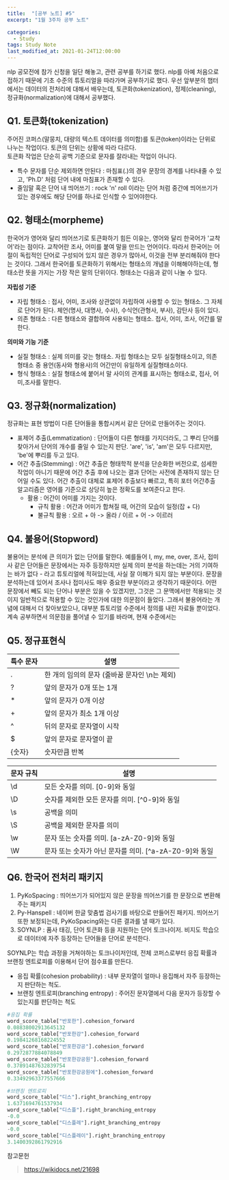 ```yaml
---
title:  "[공부 노트] #5"
excerpt: "1월 3주차 공부 노트"

categories:
  - Study
tags: Study Note
last_modified_at: 2021-01-24T12:00:00
---
```

nlp 공모전에 참가 신청을 일단 해놓고, 관련 공부를 하기로 했다. nlp를 아예 처음으로 접하기 때문에 기초 수준의 튜토리얼을 따라가며 공부하기로 했다. 우선 앞부분의 챕터에서는 데이터의 전처리에 대해서 배우는데, 토큰화(tokenization), 정제(cleaning), 정규화(normalization)에 대해서 공부했다.

## Q1. 토큰화(tokenization)
주어진 코퍼스(말뭉치, 대량의 텍스트 데이터를 의미함)를 토큰(token)이라는 단위로 나누는 작업이다. 토큰의 단위는 상황에 따라 다르다.  
토큰화 작업은 단순히 공백 기준으로 문자를 잘라내는 작업이 아니다.

- 특수 문자를 단순 제외하면 안된다 : 마침표(.)의 경우 문장의 경계를 나타내줄 수 있고, 'Ph.D' 처럼 단어 내에 마침표가 존재할 수 있다.
- 줄임말 혹은 단어 내 띄어쓰기 :  rock 'n' roll 이라는 단어 처럼 중간에 띄어쓰기가 있는 경우에도 해당 단어를 하나로 인식할 수 있어야한다.

## Q2. 형태소(morpheme)
한국어가 영어와 달리 띄어쓰기로 토큰화하기 힘든 이유는, 영어와 달리 한국어가 '교착어'라는 점이다. 교착어란 조사, 어미를 붙여 말을 만드는 언어이다. 따라서 한국어는 어절이 독립적인 단어로 구성되어 있지 않은 경우가 많아서, 이것을 전부 분리해줘야 한다는 것이다. 그래서 한국어를 토큰화하기 위해서는 형태소의 개념을 이해해야하는데, 형태소란 뜻을 가지는 가장 작은 말의 단위이다. 형태소는 다음과 같이 나눌 수 있다.  


**자립성 기준**
- 자립 형태소 : 접사, 어미, 조사와 상관없이 자립하여 사용할 수 있는 형태소. 그 자체로 단어가 된다. 체언(명사, 대명사, 수사), 수식언(관형사, 부사), 감탄사 등이 있다.
- 의존 형태소 : 다른 형태소와 결합하여 사용되는 형태소. 접사, 어미, 조사, 어간를 말한다.

**의미와 기능 기준**
- 실질 형태소 : 실제 의미를 갖는 형태소. 자립 형태소는 모두 실질형태소이고, 의존 형태소 중 용언(동사와 형용사)의 어간만이 유일하게 실질형태소이다.
- 형식 형태소 : 실질 형태소에 붙어서 말 사이의 관계를 표시하는 형태소로, 접사, 어미,조사를 말한다.

## Q3. 정규화(normalization)
정규화는 표현 방법이 다른 단어들을 통합시켜서 같은 단어로 만들어주는 것이다.

- 표제어 추출(Lemmatization) : 단어들이 다른 형태를 가지더라도, 그 뿌리 단어를 찾아가서 단어의 개수를 줄일 수 있는지 판단. 'are', 'is', 'am'은 모두 다르지만, 'be'에 뿌리를 두고 있다.
- 어간 추출(Stemming) : 어간 추출은 형태학적 분석을 단순화한 버전으로, 섬세한 작업이 아니기 때문에 어간 추출 후에 나오는 결과 단어는 사전에 존재하지 않는 단어일 수도 있다. 어간 추출이 대체로 표제어 추출보다 빠르고, 특히 포터 어간추출 알고리즘은 영어를 기준으로 상당히 높은 정확도를 보여준다고 한다.
  - 활용 : 어간이 어미를 가지는 것이다.
    - 규칙 활용 : 어간과 어미가 합쳐질 때, 어간의 모습이 일정(잡 + 다)
    - 불규칙 활용 : 오르 + 아 -> 올라 / 이르 + 어 -> 이르러

## Q4. 불용어(Stopword)
불용어는 분석에 큰 의미가 없는 단어를 말한다. 예를들어 I, my, me, over, 조사, 접미사 같은 단어들은 문장에서는 자주 등장하지만 실제 의미 분석을 하는데는 거의 기여하는 바가 없다 - 라고 튜토리얼에 적혀있는데, 사실 잘 이해가 되지 않는 부분이다. 문장을 분석하는데 있어서 조사나 접미사도 매우 중요한 부분이라고 생각하기 때문이다. 어떤 문장에서 빼도 되는 단어나 부분은 있을 수 있겠지만, 그것은 그 문맥에서만 적용되는 것이지 일반적으로 적용할 수 있는 것인가에 대한 의문점이 들었다. 그래서 불용어라는 개념에 대해서 더 찾아보았으나, 대부분 튜토리얼 수준에서 정의를 내린 자료들 뿐이었다. 계속 공부하면서 의문점을 풀어낼 수 있기를 바라며, 현재 수준에서는 

## Q5. 정규표현식

| 특수 문자	| 설명 |
| --- | ---|
|.	| 한 개의 임의의 문자 (줄바꿈 문자인 \n는 제외) |
|?	| 앞의 문자가 0개 또는 1개 |
|*	| 앞의 문자가 0개 이상 |
|+	| 앞의 문자가 최소 1개 이상 |
|^	| 뒤의 문자로 문자열이 시작 |
|$	| 앞의 문자로 문자열이 끝 |
|{숫자}	| 숫자만큼 반복 | 

|문자 규칙 |	설명 |
| --- | --- |
| \\d	| 모든 숫자를 의미. [0-9]와 동일 |
| \\D	| 숫자를 제외한 모든 문자를 의미. [^0-9]와 동일 |
| \\s	| 공백을 의미 |
| \\S	| 공백을 제외한 문자를 의미 |
| \\w	| 문자 또는 숫자를 의미. [a-zA-Z0-9]와 동일 |
| \\W	| 문자 또는 숫자가 아닌 문자를 의미. [^a-zA-Z0-9]와 동일 |

## Q6. 한국어 전처리 패키지
1. PyKoSpacing : 띄어쓰기가 되어있지 않은 문장을 띄어쓰기를 한 문장으로 변환해주는 패키지
2. Py-Hanspell : 네이버 한글 맞춤법 검사기를 바탕으로 만들어진 패키지. 띄어쓰기 또한 보정되는데, PyKoSpacing와는 다른 결과를 낼 때가 있다.
3. SOYNLP : 품사 태깅, 단어 토큰화 등을 지원하는 단어 토크나이저. 비지도 학습으로 데이터에 자주 등장하는 단어들을 단어로 분석한다.

SOYNLP는 학습 과정을 거쳐야하는 토크나이저인데, 전체 코퍼스로부터 응집 확률과 브랜칭 엔트로피를 이용해서 단어 점수표를 만든다.
- 응집 확률(cohesion probability) : 내부 문자열이 얼마나 응집해서 자주 등장하는지 판단하는 척도.
- 브랜칭 엔트로피(branching entropy) : 주어진 문자열에서 다음 문자가 등장할 수 있는지를 판단하는 척도


```python
#응집 확률
word_score_table["반포한"].cohesion_forward
0.08838002913645132
word_score_table["반포한강"].cohesion_forward
0.19841268168224552
word_score_table["반포한강공"].cohesion_forward
0.2972877884078849
word_score_table["반포한강공원"].cohesion_forward
0.37891487632839754
word_score_table["반포한강공원에"].cohesion_forward
0.33492963377557666

#브랜칭 엔트로피
word_score_table["디스"].right_branching_entropy
1.6371694761537934
word_score_table["디스플"].right_branching_entropy
-0.0
word_score_table["디스플레"].right_branching_entropy
-0.0
word_score_table["디스플레이"].right_branching_entropy
3.1400392861792916
```

참고문헌
> https://wikidocs.net/21698